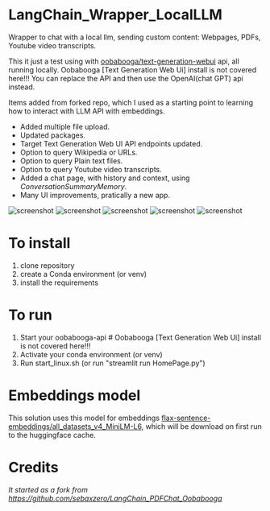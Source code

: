 # LangChain_Wrapper_LocalLLM

Wrapper to chat with a local llm, sending custom content: Webpages, PDFs, Youtube video transcripts.

This it just a test using with [oobabooga/text-generation-webui](https://github.com/oobabooga/text-generation-webui) api, all running locally.
Oobabooga [Text Generation Web Ui] install is not covered here!!! You can replace the API and then use the OpenAI(chat GPT) api instead.

Items added from forked repo, which I used as a starting point to learning how to interact with LLM API with embeddings.
- Added multiple file upload.
- Updated packages.
- Target Text Generation Web UI API endpoints updated.
- Option to query Wikipedia or URLs.
- Option to query Plain text files.
- Option to query Youtube video transcripts.
- Added a chat page, with history and context, using _ConversationSummaryMemory_.
- Many UI improvements, pratically a new app.

![screenshot](https://github.com/hugodopradofernandes/LangChain_Wrapper_LocalLLM/blob/main/screenshots/Screenshot_20240222_051136.png)
![screenshot](https://github.com/hugodopradofernandes/LangChain_Wrapper_LocalLLM/blob/main/screenshots/Screenshot_20240222_051021.png)
![screenshot](https://github.com/hugodopradofernandes/LangChain_Wrapper_LocalLLM/blob/main/screenshots/Screenshot_20240222_050925.png)
![screenshot](https://github.com/hugodopradofernandes/LangChain_Wrapper_LocalLLM/blob/main/screenshots/Screenshot_20240222_050737.png)
![screenshot](https://github.com/hugodopradofernandes/Local-LLM-LangChain-Wrapper/blob/main/screenshots/Screenshot_20240223_020138.png)

# To install

1. clone repository
2. create a Conda environment (or venv)
3. install the requirements

# To run 

1. Start your oobabooga-api # Oobabooga [Text Generation Web Ui] install is not covered here!!!
2. Activate your conda environment (or venv)
3. Run start_linux.sh (or run "streamlit run HomePage.py")

# Embeddings model

This solution uses this model for embeddings [flax-sentence-embeddings/all_datasets_v4_MiniLM-L6](https://huggingface.co/flax-sentence-embeddings/all_datasets_v4_MiniLM-L6), which will be download on first run to the huggingface cache.

# Credits

_It started as a fork from https://github.com/sebaxzero/LangChain_PDFChat_Oobabooga_
